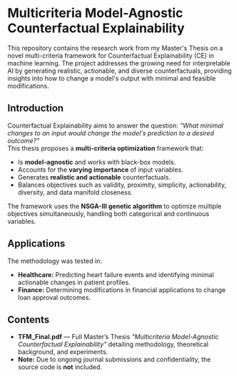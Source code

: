 # Multicriteria Model-Agnostic Counterfactual Explainability

This repository contains the research work from my Master's Thesis on a novel multi-criteria framework for Counterfactual Explainability (CE) in machine learning. The project addresses the growing need for interpretable AI by generating realistic, actionable, and diverse counterfactuals, providing insights into how to change a model's output with minimal and feasible modifications.

## Introduction
Counterfactual Explainability aims to answer the question: *"What minimal changes to an input would change the model's prediction to a desired outcome?"*  
This thesis proposes a **multi-criteria optimization** framework that:
- Is **model-agnostic** and works with black-box models.
- Accounts for the **varying importance** of input variables.
- Generates **realistic and actionable** counterfactuals.
- Balances objectives such as validity, proximity, simplicity, actionability, diversity, and data manifold closeness.

The framework uses the **NSGA-III genetic algorithm** to optimize multiple objectives simultaneously, handling both categorical and continuous variables.

## Applications
The methodology was tested in:
- **Healthcare:** Predicting heart failure events and identifying minimal actionable changes in patient profiles.
- **Finance:** Determining modifications in financial applications to change loan approval outcomes.

## Contents
- **TFM_Final.pdf** — Full Master’s Thesis *"Multicriteria Model-Agnostic Counterfactual Explainability"* detailing methodology, theoretical background, and experiments.  
- **Note:** Due to ongoing journal submissions and confidentiality, the source code is **not** included.
